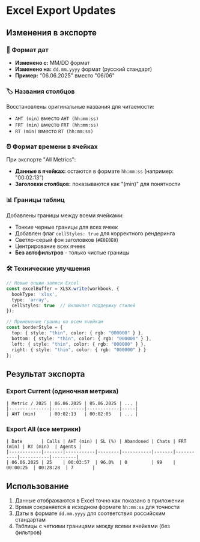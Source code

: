 # Excel Export Updates

## Изменения в экспорте

### 📅 Формат дат
- **Изменено с:** MM/DD формат  
- **Изменено на:** `dd.mm.yyyy` формат (русский стандарт)
- **Пример:** "06.06.2025" вместо "06/06"

### 🏷️ Названия столбцов
Восстановлены оригинальные названия для читаемости:
- `AHT (min)` вместо `AHT (hh:mm:ss)`
- `FRT (min)` вместо `FRT (hh:mm:ss)` 
- `RT (min)` вместо `RT (hh:mm:ss)`

### ⏰ Формат времени в ячейках
При экспорте "All Metrics":
- **Данные в ячейках:** остаются в формате `hh:mm:ss` (например: "00:02:13")
- **Заголовки столбцов:** показываются как "(min)" для понятности

### 📊 Границы таблиц
Добавлены границы между всеми ячейками:
- Тонкие черные границы для всех ячеек
- Добавлен флаг `cellStyles: true` для корректного рендеринга
- Светло-серый фон заголовков (`#E0E0E0`)
- Центрирование всех ячеек
- **Без автофильтров** - только чистые границы

### 🛠 Технические улучшения
```typescript
// Новые опции записи Excel
const excelBuffer = XLSX.write(workbook, { 
  bookType: 'xlsx', 
  type: 'array',
  cellStyles: true  // Включает поддержку стилей
});

// Применение границ ко всем ячейкам
const borderStyle = {
  top: { style: "thin", color: { rgb: "000000" } },
  bottom: { style: "thin", color: { rgb: "000000" } },
  left: { style: "thin", color: { rgb: "000000" } },
  right: { style: "thin", color: { rgb: "000000" } }
};
```

## Результат экспорта

### Export Current (одиночная метрика)
```
| Metric / 2025 | 06.06.2025 | 05.06.2025 | ... |
|---------------|------------|------------|-----|
| AHT (min)     | 00:02:13   | 00:02:05   | ... |
```

### Export All (все метрики)
```
| Date       | Calls | AHT (min) | SL (%) | Abandoned | Chats | FRT (min) | RT (min)  | Agents |
|------------|-------|-----------|--------|-----------|-------|-----------|-----------|---------|
| 06.06.2025 | 25    | 00:03:57  | 96.0%  | 0         | 99    | 00:00:25  | 00:28:28  | 7       |
```

## Использование

1. Данные отображаются в Excel точно как показано в приложении
2. Время сохраняется в исходном формате `hh:mm:ss` для точности
3. Даты в формате `dd.mm.yyyy` для соответствия российским стандартам
4. Таблицы с четкими границами между всеми ячейками (без фильтров) 